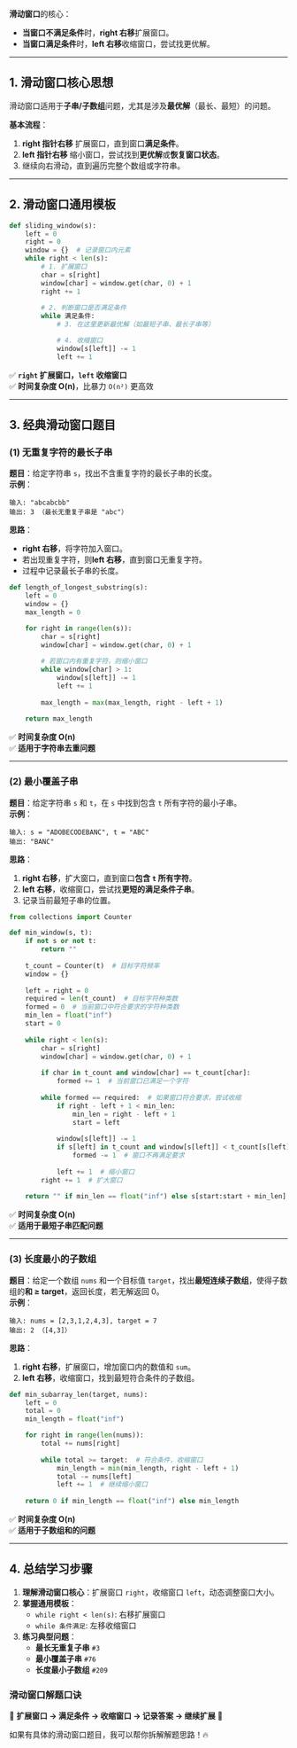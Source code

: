 **滑动窗口**的核心：  
- **当窗口不满足条件**时，**right 右移**扩展窗口。  
- **当窗口满足条件**时，**left 右移**收缩窗口，尝试找更优解。
---

## **1. 滑动窗口核心思想**
滑动窗口适用于**子串/子数组**问题，尤其是涉及**最优解**（最长、最短）的问题。  

**基本流程**：
1. **right 指针右移** 扩展窗口，直到窗口**满足条件**。
2. **left 指针右移** 缩小窗口，尝试找到**更优解**或**恢复窗口状态**。
3. 继续向右滑动，直到遍历完整个数组或字符串。

---

## **2. 滑动窗口通用模板**
```python
def sliding_window(s):
    left = 0
    right = 0
    window = {}  # 记录窗口内元素
    while right < len(s):
        # 1. 扩展窗口
        char = s[right]
        window[char] = window.get(char, 0) + 1
        right += 1
        
        # 2. 判断窗口是否满足条件
        while 满足条件:
            # 3. 在这里更新最优解（如最短子串、最长子串等）

            # 4. 收缩窗口
            window[s[left]] -= 1
            left += 1
```
✅ **`right` 扩展窗口，`left` 收缩窗口**  
✅ **时间复杂度 O(n)**，比暴力 `O(n²)` 更高效

---

## **3. 经典滑动窗口题目**
### **(1) 无重复字符的最长子串**
**题目**：给定字符串 `s`，找出不含重复字符的最长子串的长度。  
**示例**：
```plaintext
输入: "abcabcbb"
输出: 3 （最长无重复子串是 "abc"）
```
**思路**：
- **right 右移**，将字符加入窗口。
- 若出现重复字符，则**left 右移**，直到窗口无重复字符。
- 过程中记录最长子串的长度。

```python
def length_of_longest_substring(s):
    left = 0
    window = {}
    max_length = 0

    for right in range(len(s)):
        char = s[right]
        window[char] = window.get(char, 0) + 1
        
        # 若窗口内有重复字符，则缩小窗口
        while window[char] > 1:
            window[s[left]] -= 1
            left += 1
        
        max_length = max(max_length, right - left + 1)
    
    return max_length
```
✅ **时间复杂度 O(n)**  
✅ **适用于字符串去重问题**

---

### **(2) 最小覆盖子串**
**题目**：给定字符串 `s` 和 `t`，在 `s` 中找到包含 `t` 所有字符的最小子串。  
**示例**：
```plaintext
输入: s = "ADOBECODEBANC", t = "ABC"
输出: "BANC"
```
**思路**：
1. **right 右移**，扩大窗口，直到窗口**包含 `t` 所有字符**。
2. **left 右移**，收缩窗口，尝试找**更短的满足条件子串**。
3. 记录当前最短子串的位置。

```python
from collections import Counter

def min_window(s, t):
    if not s or not t:
        return ""
    
    t_count = Counter(t)  # 目标字符频率
    window = {}
    
    left = right = 0
    required = len(t_count)  # 目标字符种类数
    formed = 0  # 当前窗口中符合要求的字符种类数
    min_len = float("inf")
    start = 0
    
    while right < len(s):
        char = s[right]
        window[char] = window.get(char, 0) + 1
        
        if char in t_count and window[char] == t_count[char]:
            formed += 1  # 当前窗口已满足一个字符
        
        while formed == required:  # 如果窗口符合要求，尝试收缩
            if right - left + 1 < min_len:
                min_len = right - left + 1
                start = left
            
            window[s[left]] -= 1
            if s[left] in t_count and window[s[left]] < t_count[s[left]]:
                formed -= 1  # 窗口不再满足要求
            
            left += 1  # 缩小窗口
        right += 1  # 扩大窗口
    
    return "" if min_len == float("inf") else s[start:start + min_len]
```
✅ **时间复杂度 O(n)**  
✅ **适用于最短子串匹配问题**

---

### **(3) 长度最小的子数组**
**题目**：给定一个数组 `nums` 和一个目标值 `target`，找出**最短连续子数组**，使得子数组的**和 ≥ target**，返回长度，若无解返回 0。  
**示例**：
```plaintext
输入: nums = [2,3,1,2,4,3], target = 7
输出: 2 （[4,3]）
```
**思路**：
1. **right 右移**，扩展窗口，增加窗口内的数值和 `sum`。
2. **left 右移**，收缩窗口，找到最短符合条件的子数组。

```python
def min_subarray_len(target, nums):
    left = 0
    total = 0
    min_length = float("inf")

    for right in range(len(nums)):
        total += nums[right]
        
        while total >= target:  # 符合条件，收缩窗口
            min_length = min(min_length, right - left + 1)
            total -= nums[left]
            left += 1  # 继续缩小窗口
    
    return 0 if min_length == float("inf") else min_length
```
✅ **时间复杂度 O(n)**  
✅ **适用于子数组和的问题**

---

## **4. 总结学习步骤**
1. **理解滑动窗口核心**：扩展窗口 `right`，收缩窗口 `left`，动态调整窗口大小。
2. **掌握通用模板**：
   - `while right < len(s)`: 右移扩展窗口
   - `while 条件满足`: 左移收缩窗口
3. **练习典型问题**：
   - **最长无重复子串** `#3`
   - **最小覆盖子串** `#76`
   - **长度最小子数组** `#209`

### **滑动窗口解题口诀**
📌 **扩展窗口 -> 满足条件 -> 收缩窗口 -> 记录答案 -> 继续扩展** 📌

如果有具体的滑动窗口题目，我可以帮你拆解解题思路！🔥